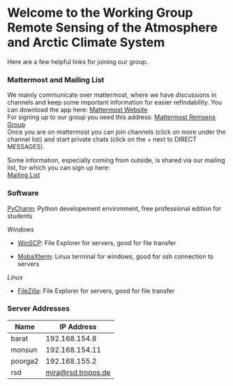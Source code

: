 # Welcome to the Working Group Remote Sensing of the Atmosphere and Arctic Climate System

Here are a few helpful links for joining our group. 

### Mattermost and Mailing List

We mainly communicate over mattermost, where we have discussions in channels and keep some important information for easier refindability.
You can download the app here: [Mattermost Website](https://mattermost.com/)  
For signing up to our group you need this address: [Mattermost Remsens Group](http://139.18.173.79:8065/remsens)  
Once you are on mattermost you can join channels (click on more under the channel list) and start private chats (click on the + next to DIRECT MESSAGES).

Some information, especially coming from outside, is shared via our mailing list, for which you can sign up here:  
[Mailing List](https://lists.uni-leipzig.de/mailman/listinfo/remsensarctic)  

### Software
[PyCharm](https://www.jetbrains.com/pycharm/): Python developement environment, free professional edition for students  

*Windows*

* [WinSCP](https://winscp.net/eng/index.php): File Explorer for servers, good for file transfer  

* [MobaXterm](https://mobaxterm.mobatek.net/): Linux terminal for windows, good for ssh connection to servers  

*Linux*    
* [FileZilla](https://filezilla-project.org/): File Explorer for servers, good for file transfer

### Server Addresses

| Name | IP Address |
| --- | --- |
| barat | 192.168.154.8 |
| monsun | 192.168.154.11 |
| poorga2 | 192.168.155.2 |
| rsd | mira@rsd.tropos.de |
